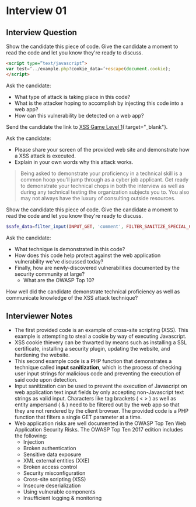 # Interview 01

## Interview Question

Show the candidate this piece of code. Give the candidate a moment to read the code and let you know they're ready to discuss.

```html
<script type=”text/javascript”>
var test=’../example.php?cookie_data=’+escape(document.cookie);
</script>
```

Ask the candidate:

- What type of attack is taking place in this code?
- What is the attacker hoping to accomplish by injecting this code into a web app?
- How can this vulnerability be detected on a web app?

Send the candidate the link to [XSS Game Level 1](https://xss-game.appspot.com/level1){:target="_blank"}.

Ask the candidate:

- Please share your screen of the provided web site and demonstrate how a XSS attack is executed.
- Explain in your own words why this attack works.

> Being asked to demonstrate your proficiency in a technical skill is a common hoop you'll jump through as a cyber job applicant. Get ready to demonstrate your technical chops in both the interview as well as during any technical testing the organization subjects you to. You also may not always have the luxury of consulting outside resources.

Show the candidate this piece of code. Give the candidate a moment to read the code and let you know they're ready to discuss.

```php
$safe_data=filter_input(INPUT_GET, 'comment', FILTER_SANITIZE_SPECIAL_CHARS);
```

Ask the candidate:

- What technique is demonstrated in this code?
- How does this code help protect against the web application vulnerability we've discussed today?
- Finally, how are newly-discovered vulnerabilities documented by the security community at large?
  - What are the OWASP Top 10?

How well did the candidate demonstrate technical proficiency as well as communicate knowledge of the XSS attack technique?

## Interviewer Notes

- The first provided code is an example of cross-site scripting (XSS). This example is attempting to steal a cookie by way of executing Javascript. 
- XSS cookie thievery can be thwarted by means such as installing a SSL certificate, installing a security plugin, updating the website, and hardening the website.
- This second example code is a PHP function that demonstrates a technique called **input sanitization**, which is the process of checking user input strings for malicious code and preventing the execution of said code upon detection. 
- Input sanitization can be used to prevent the execution of Javascript on web application text input fields by only accepting non-Javascript text strings as valid input. Characters like tag brackets ( < > ) as well as entity ampersand ( & ) need to be filtered out by the web app so that they are not rendered by the client browser. The provided code is a PHP function that filters a single GET parameter at a time.
- Web application risks are well documented in the OWASP Top Ten Web Application Security Risks. The OWASP Top Ten 2017 edition includes the following:
  - Injection
  - Broken authentication
  - Sensitive data exposure
  - XML external entities (XXE)
  - Broken access control
  - Security misconfiguration
  - Cross-site scripting (XSS)
  - Insecure deserialization
  - Using vulnerable components
  - Insufficient logging & monitoring
